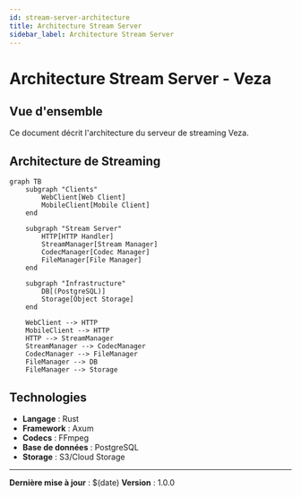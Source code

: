```yaml
---
id: stream-server-architecture
title: Architecture Stream Server
sidebar_label: Architecture Stream Server
---
```


# Architecture Stream Server - Veza

## Vue d'ensemble

Ce document décrit l'architecture du serveur de streaming Veza.

## Architecture de Streaming

```mermaid
graph TB
    subgraph "Clients"
        WebClient[Web Client]
        MobileClient[Mobile Client]
    end
    
    subgraph "Stream Server"
        HTTP[HTTP Handler]
        StreamManager[Stream Manager]
        CodecManager[Codec Manager]
        FileManager[File Manager]
    end
    
    subgraph "Infrastructure"
        DB[(PostgreSQL)]
        Storage[Object Storage]
    end
    
    WebClient --> HTTP
    MobileClient --> HTTP
    HTTP --> StreamManager
    StreamManager --> CodecManager
    CodecManager --> FileManager
    FileManager --> DB
    FileManager --> Storage
```

## Technologies

- **Langage** : Rust
- **Framework** : Axum
- **Codecs** : FFmpeg
- **Base de données** : PostgreSQL
- **Storage** : S3/Cloud Storage

---

**Dernière mise à jour** : $(date)
**Version** : 1.0.0 
